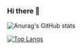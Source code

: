### Hi there 👋



![Anurag's GitHub stats](https://github-readme-stats.vercel.app/api?username=eliplam&show_icons=true&bg_color=0)

[![Top Langs](https://github-readme-stats.vercel.app/api/top-langs/?username=eliplam&layout=compact)](https://github.com/anuraghazra/github-readme-stats)

<!--
**ElipLam/ElipLam** is a ✨ _special_ ✨ repository because its `README.md` (this file) appears on your GitHub profile.

Here are some ideas to get you started:

- 🔭 I’m currently working on ...
- 🌱 I’m currently learning ...
- 👯 I’m looking to collaborate on ...
- 🤔 I’m looking for help with ...
- 💬 Ask me about ...
- 📫 How to reach me: ...
- 😄 Pronouns: ...
- ⚡ Fun fact: ...
-->

